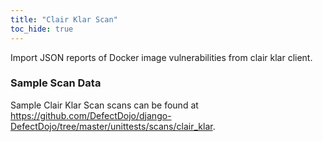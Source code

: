 ```yaml
---
title: "Clair Klar Scan"
toc_hide: true
---
```

Import JSON reports of Docker image vulnerabilities from clair klar
client.
### Sample Scan Data
Sample Clair Klar Scan scans can be found at https://github.com/DefectDojo/django-DefectDojo/tree/master/unittests/scans/clair_klar.